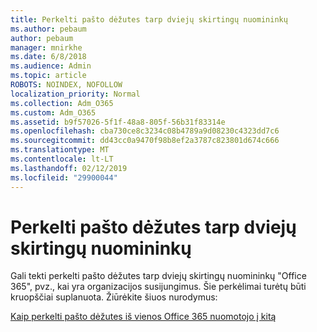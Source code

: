 ```yaml
---
title: Perkelti pašto dėžutes tarp dviejų skirtingų nuomininkų
ms.author: pebaum
author: pebaum
manager: mnirkhe
ms.date: 6/8/2018
ms.audience: Admin
ms.topic: article
ROBOTS: NOINDEX, NOFOLLOW
localization_priority: Normal
ms.collection: Adm_O365
ms.custom: Adm_O365
ms.assetid: b9f57026-5f1f-48a8-805f-56b31f83314e
ms.openlocfilehash: cba730ce8c3234c08b4789a9d08230c4323dd7c6
ms.sourcegitcommit: dd43cc0a9470f98b8ef2a3787c823801d674c666
ms.translationtype: MT
ms.contentlocale: lt-LT
ms.lasthandoff: 02/12/2019
ms.locfileid: "29900044"
---
```

# <a name="migrate-mailboxes-between-two-different-tenants"></a>Perkelti pašto dėžutes tarp dviejų skirtingų nuomininkų

Gali tekti perkelti pašto dėžutes tarp dviejų skirtingų nuomininkų "Office 365", pvz., kai yra organizacijos susijungimus. Šie perkėlimai turėtų būti kruopščiai suplanuota. Žiūrėkite šiuos nurodymus:
  
[Kaip perkelti pašto dėžutes iš vienos Office 365 nuomotojo į kitą](https://support.office.com/article/how-to-migrate-mailboxes-from-one-office-365-tenant-to-another-65af7d77-3e79-44d4-9173-04fd991358b7)
  

